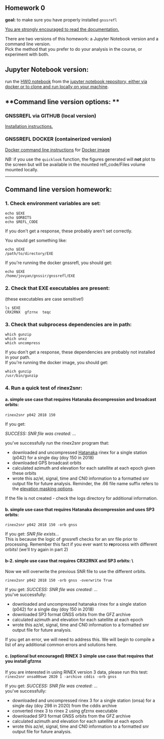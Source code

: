 ## Homework 0

**goal:** to make sure you have properly installed <code>gnssrefl</code>

[You are strongly encouraged to read the documentation.](https://gnssrefl.readthedocs.io/en/latest/pages/README_install.html)

There are two versions of this homework: a Jupyter Notebook version and a command line version.  
Pick the method that you prefer to do your analysis in the course, or experiment with both.

## **Jupyter Notebook version:**

run the [HW0 notebook](https://www.unavco.org/gitlab/gnss_reflectometry/gnssrefl_jupyter/-/blob/master/notebooks/learn-the-code/part_0.ipynb) from the [jupyter notebook repository, either via docker or to clone and run locally on your machine](https://www.unavco.org/gitlab/gnss_reflectometry/gnssrefl_jupyter).


## **Command line version options: **

### GNSSREFL via GITHUB (local version)
[Installation instructions.](https://gnssrefl.readthedocs.io/en/latest/pages/README_install.html#local-python-install)

### GNSSREFL DOCKER (containerized version)

[Docker command line instructions](https://gnssrefl.readthedocs.io/en/latest/pages/docker_cl_instructions.html) for [Docker image](https://github.com/kristinemlarson/gnssrefl/pkgs/container/gnssrefl)

*NB:* if you use the <code>quicklook</code> function, the figures generated will **not** plot to the screen but will be available in the mounted refl_code/Files volume mounted locally.

---

## **Command line version homework:**
### 1. Check environment variables are set:

<code>echo $EXE</code> \
<code>echo $ORBITS</code> \
<code>echo $REFL_CODE</code>

If you don't get a response, these probably aren't set correctly.  

You should get something like:
```console
echo $EXE
/path/to/directory/EXE
```

If you're running the docker gnssrefl,
you should get:

```console
echo $EXE
/home/jovyan/gnssir/gnssrefl/EXE
```

### 2. Check that EXE executables are present:
(these executables are case sensitive!)
```console
ls $EXE
CRX2RNX  gfzrnx  teqc
```

### 3. Check that subprocess dependencies are in path:

<code>which gunzip</code>\
<code>which unxz</code>\
<code>which uncompress</code>

If you don't get a response, these dependencies are probably not installed in your path. \
If you're running the docker image,
you should get:

```console
which gunzip
/usr/bin/gunzip
```
### 4. Run a quick test of rinex2snr:

#### a. simple use case that requires Hatanaka decompression and broadcast orbits:

<code>rinex2snr p042 2018 150</code>


If you get:

*SUCCESS: SNR file was created: ...*

you've successfully run the rinex2snr program that:
* downloaded and uncompressed [Hatanaka](https://www.unavco.org/data/gps-gnss/hatanaka/hatanaka.html) rinex for a single station (p042) for a single day (doy 150 in 2018)
* downloaded GPS broadcast orbits
* calculated azimuth and elevation for each satellite at each epoch given these orbits
* wrote this az/el, signal, time and CN0 information to a formatted snr output file
for future analysis.
Reminder, the .66 file name suffix refers to the
[elevation masking options](https://github.com/kristinemlarson/gnssrefl#iv-rinex2snr---extracting-snr-data-from-rinex-files-).

If the file is not created - check the logs directory for additional information.

#### b. simple use case that requires Hatanaka decompression and uses SP3 orbits:
<code>rinex2snr p042 2018 150 -orb gnss</code>

If you get:
*SNR file exists...*\
This is because the logic of gnssrefl checks for an snr file prior to processing.
Remember this fact if you ever want to **re**process with different orbits!  (we'll try again in part 2)

#### b-2.  simple use case that requires CRX2RNX and SP3 orbits: \
Now we will overwrite the previous SNR file to use the different orbits.

<code>rinex2snr p042 2018 150 -orb gnss -overwrite True</code>


If you get:
*SUCCESS: SNR file was created: ...*\
you've successfully:
* downloaded and uncompressed hatanaka rinex for a single station (p042)
for a single day (doy 150 in 2018)
* downloaded SP3 format GNSS orbits from the GFZ archive
* calculated azimuth and elevation for each satellite at each epoch
* wrote this az/el, signal, time and CN0 information to a formatted
snr output file for future analysis.

If you get an error, we will need to address this.
We will begin to compile a list of any additional common errors and solutions here.

#### c. (optional but encouraged) RINEX 3 simple use case that requires that you install gfzrnx

If you are interested in using RINEX version 3 data, please run this test: \
<code>rinex2snr onsa00swe 2020 1 -archive cddis -orb gnss </code>

If you get:
*SUCCESS: SNR file was created: ...* \
you've successfully:
* downloaded and uncompressed rinex 3 for a single station (onsa)
for a single day (doy 298 in 2020) from the cddis archive
* converted rinex 3 to rinex 2 using gfzrnx executable
* downloaded SP3 format GNSS orbits from the GFZ archive
* calculated azimuth and elevation for each satellite at each epoch
* wrote this az/el, signal, time and CN0 information to a formatted
snr output file for future analysis.

